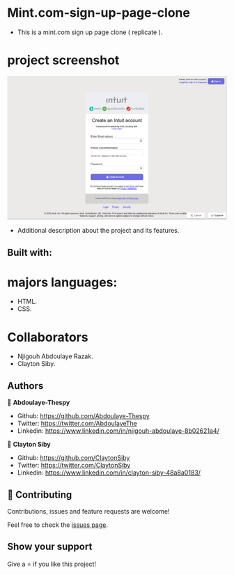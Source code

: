 # Mint.com-sign-up-page-clone
* This is a mint.com sign up page clone ( replicate ). 
# project screenshot
![screenshot](images/screenshot.png)
* Additional description about the project and its features.
## Built with:
 # majors languages:
* HTML.
* CSS.
# Collaborators
* Njigouh Abdoulaye Razak.
* Clayton Siby.

## Authors

👤 **Abdoulaye-Thespy**

- Github: https://github.com/Abdoulaye-Thespy
- Twitter: https://twitter.com/AbdoulayeThe
- Linkedin: https://www.linkedin.com/in/njigouh-abdoulaye-8b02621a4/

👤 **Clayton Siby**

- Github: https://github.com/ClaytonSiby 
- Twitter: https://twitter.com/ClaytonSiby 
- Linkedin: https://www.linkedin.com/in/clayton-siby-48a8a0183/ 

## 🤝 Contributing

Contributions, issues and feature requests are welcome!

Feel free to check the [issues page](issues/).

## Show your support

Give a ⭐️ if you like this project!
